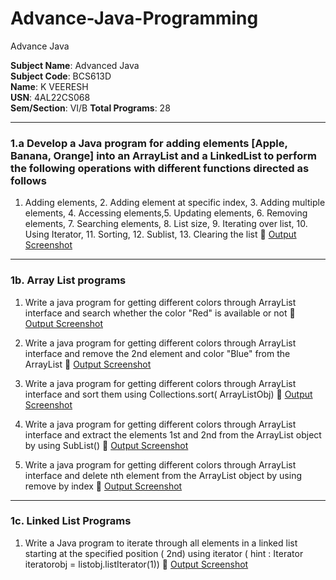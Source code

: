 # Advance-Java-Programming
Advance Java 

**Subject Name**: Advanced Java  
**Subject Code**: BCS613D  
**Name**: K VEERESH  
**USN**: 4AL22CS068  
**Sem/Section**: VI/B
**Total Programs**: 28  

---

### 1.a  Develop a Java program for adding elements   \[Apple, Banana, Orange] into an ArrayList and a  LinkedList  to  perform the   following  operations  with  different  functions  directed  as follows

1. Adding elements,   2. Adding element at specific index, 3. Adding multiple elements, 4. Accessing elements,5. Updating elements, 6. Removing elements,  7. Searching elements,  8. List size, 9. Iterating over list, 10. Using Iterator,  11. Sorting, 12. Sublist, 13. Clearing the list
   🔗 [Output Screenshot](https://github.com/kveeresh288/Advance-Java-Programming-Assignment/blob/main/1a.ListOperations/1a_Output.png)

---

### 1b.  Array List programs
   
1. Write a java program for getting different colors through ArrayList interface and search whether the color "Red" is available or not
    🔗 [Output Screenshot](https://github.com/kveeresh288/Advance-Java-Programming-Assignment/blob/main/1b.ArrayList/1b_1_Output.png)

2. Write a java program for getting different colors through ArrayList interface and remove the 2nd element and color "Blue" from the ArrayList 
    🔗 [Output Screenshot](https://github.com/kveeresh288/Advance-Java-Programming-Assignment/blob/main/1b.ArrayList/1b_2_Output.png)

3. Write a java program for getting different colors through ArrayList interface and  sort them using Collections.sort( ArrayListObj)
    🔗 [Output Screenshot](https://github.com/kveeresh288/Advance-Java-Programming-Assignment/blob/main/1b.ArrayList/1b_3_Output.png)
    
4. Write a java program for getting different colors through ArrayList interface and extract the elements 1st and 2nd from the ArrayList object  by  using SubList()
   🔗 [Output Screenshot](https://github.com/kveeresh288/Advance-Java-Programming-Assignment/blob/main/1b.ArrayList/1b_4_Output.png)
    
5. Write a java program for getting different colors through ArrayList interface and delete nth  element from the ArrayList object  by  using remove by index
   🔗 [Output Screenshot](https://github.com/kveeresh288/Advance-Java-Programming-Assignment/blob/main/1b.ArrayList/1b_5_Output.png)

---
### 1c. Linked List Programs

1. Write a Java program to iterate through all elements in a linked list starting at the specified position ( 2nd) using iterator ( hint : Iterator iteratorobj = listobj.listIterator(1))
   🔗 [Output Screenshot](https://github.com/kveeresh288/Advance-Java-Programming-Assignment/blob/main/1c.LinkedList/1c_1_Output.png)